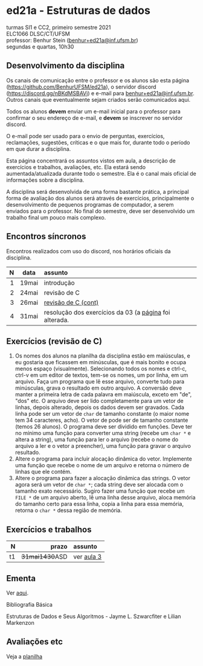 # ed21a - Estruturas de dados
turmas SI1 e CC2, primeiro semestre 2021\
ELC1066 DLSC/CT/UFSM\
professor: Benhur Stein 
([benhur+ed21a@inf.ufsm.br](mailto:benhur%2bed21a@inf.ufsm.br))\
segundas e quartas, 10h30


## Desenvolvimento da disciplina

Os canais de comunicação entre o professor e os alunos são esta página (<https://github.com/BenhurUFSM/ed21a>), o servidor discord (<https://discord.gg/nBKdMSBAVj>) e e-mail para [benhur+ed21a@inf.ufsm.br](mailto:benhur%2bed21a@inf.ufsm.br).
Outros canais que eventualmente sejam criados serão comunicados aqui.

Todos os alunos **devem** enviar um e-mail inicial para o professor para confirmar o seu endereço de e-mail, e **devem** se inscrever no servidor discord.

O e-mail pode ser usado para o envio de perguntas, exercícios, reclamações, sugestões, críticas e o que mais for, durante todo o período em que durar a disciplina.

Esta página concentrará os assuntos vistos em aula, a descrição de exercícios e trabalhos, avaliações, etc. Ela estará sendo aumentada/atualizada durante todo o semestre. Ela é o canal mais oficial de informações sobre a disciplina.

A disciplina será desenvolvida de uma forma bastante prática, a principal forma de avaliação dos alunos será através de exercícios, principalmente o desenvolvimento de pequenos programas de computador, a serem enviados para o professor. No final do semestre, deve ser desenvolvido um trabalho final um pouco mais complexo.

##  Encontros síncronos

Encontros realizados com uso do discord, nos horários oficiais da disciplina.

|    N |   data | assunto
| ---: | :----: | :--------
|    1 |  19mai | introdução
|    2 |  24mai | revisão de C
|    3 |  26mai | [revisão de C (cont)](https://github.com/BenhurUFSM/ed21a/blob/main/Assuntos/03.md)
|    4 |  31mai | resolução dos exercícios da 03 (a [página](https://github.com/BenhurUFSM/ed21a/blob/main/Assuntos/03.md) foi alterada.

## Exercícios (revisão de C)

1. Os nomes dos alunos na planilha da disciplina estão em maiúsculas, e eu gostaria que ficassem em minúsculas, que é mais bonito e ocupa menos espaço (visualmente). Selecionando todos os nomes e ctrl-c, ctrl-v em um editor de textos, tem-se os nomes, um por linha, em um arquivo. Faça um programa que lê esse arquivo, converte tudo para minúsculas, grava o resultado em outro arquivo.
   A conversão deve manter a primeira letra de cada palavra em maiúscula, exceto em "de", "dos" etc.
   O arquivo deve ser lido completamente para um vetor de linhas, depois alterado, depois os dados devem ser gravados.
   Cada linha pode ser um vetor de `char` de tamanho constante (o maior nome tem 34 caracteres, acho).
   O vetor de pode ser de tamanho constante (temos 26 alunos).
   O programa deve ser dividido em funções. Deve ter no mínimo uma função para converter uma string (recebe um `char *` e altera a string), uma função para ler o arquivo (recebe o nome do arquivo a ler e o vetor a preencher), uma função para gravar o arquivo resultado.
2. Altere o programa para incluir alocação dinâmica do vetor. Implemente uma função que recebe o nome de um arquivo e retorna o número de linhas que ele contém.
3. Altere o programa para fazer a alocação dinâmica das strings. O vetor agora será um vetor de `char *`; cada string deve ser alocada com o tamanho exato necessário. Sugiro fazer uma função que recebe um `FILE *` de um arquivo aberto, lê uma linha desse arquivo, aloca memória do tamanho certo para essa linha, copia a linha para essa memória, retorna o `char *` dessa região de memória.

## Exercícios e trabalhos

|     N |    prazo | assunto
| ----: | -------: | :-----------
|    t1 | ~~31mai1430~~ASD | ver [aula 3](https://github.com/BenhurUFSM/ed21a/blob/main/Assuntos/03.md)


## Ementa

Ver [aqui](https://www.ufsm.br/ementario/disciplinas/elc1066/).

Bibliografia Básica

Estruturas de Dados e Seus Algoritmos - Jayme L. Szwarcfiter e Lilian Markenzon


<!--
## Material Auxiliar
-->

## Avaliações etc

Veja a [planilha](https://docs.google.com/spreadsheets/d/1nILaDGpw5bubqg4wCa-9ujhaFy-4n7DXm3zr6samI_0/edit?usp=sharing)
